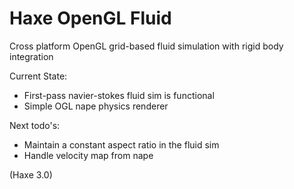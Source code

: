 Haxe OpenGL Fluid
=============

Cross platform OpenGL grid-based fluid simulation with rigid body integration

Current State:
- First-pass navier-stokes fluid sim is functional
- Simple OGL nape physics renderer

Next todo's:
- Maintain a constant aspect ratio in the fluid sim
- Handle velocity map from nape


(Haxe 3.0)
